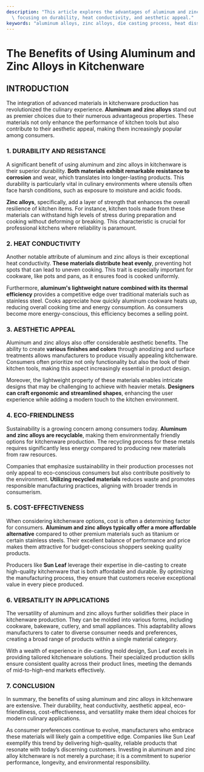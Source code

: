 ```yaml
---
description: "This article explores the advantages of aluminum and zinc alloys in kitchenware manufacturing,\
  \ focusing on durability, heat conductivity, and aesthetic appeal."
keywords: "aluminum alloys, zinc alloys, die casting process, heat dissipation efficiency"
---
```

# The Benefits of Using Aluminum and Zinc Alloys in Kitchenware

## INTRODUCTION

The integration of advanced materials in kitchenware production has revolutionized the culinary experience. **Aluminum and zinc alloys** stand out as premier choices due to their numerous advantageous properties. These materials not only enhance the performance of kitchen tools but also contribute to their aesthetic appeal, making them increasingly popular among consumers.

### 1. DURABILITY AND RESISTANCE

A significant benefit of using aluminum and zinc alloys in kitchenware is their superior durability. **Both materials exhibit remarkable resistance to corrosion** and wear, which translates into longer-lasting products. This durability is particularly vital in culinary environments where utensils often face harsh conditions, such as exposure to moisture and acidic foods.

**Zinc alloys**, specifically, add a layer of strength that enhances the overall resilience of kitchen items. For instance, kitchen tools made from these materials can withstand high levels of stress during preparation and cooking without deforming or breaking. This characteristic is crucial for professional kitchens where reliability is paramount.

### 2. HEAT CONDUCTIVITY

Another notable attribute of aluminum and zinc alloys is their exceptional heat conductivity. **These materials distribute heat evenly**, preventing hot spots that can lead to uneven cooking. This trait is especially important for cookware, like pots and pans, as it ensures food is cooked uniformly.

Furthermore, **aluminum's lightweight nature combined with its thermal efficiency** provides a competitive edge over traditional materials such as stainless steel. Cooks appreciate how quickly aluminum cookware heats up, reducing overall cooking time and energy consumption. As consumers become more energy-conscious, this efficiency becomes a selling point.

### 3. AESTHETIC APPEAL

Aluminum and zinc alloys also offer considerable aesthetic benefits. The ability to create **various finishes and colors** through anodizing and surface treatments allows manufacturers to produce visually appealing kitchenware. Consumers often prioritize not only functionality but also the look of their kitchen tools, making this aspect increasingly essential in product design.

Moreover, the lightweight property of these materials enables intricate designs that may be challenging to achieve with heavier metals. **Designers can craft ergonomic and streamlined shapes**, enhancing the user experience while adding a modern touch to the kitchen environment.

### 4. ECO-FRIENDLINESS

Sustainability is a growing concern among consumers today. **Aluminum and zinc alloys are recyclable**, making them environmentally friendly options for kitchenware production. The recycling process for these metals requires significantly less energy compared to producing new materials from raw resources.

Companies that emphasize sustainability in their production processes not only appeal to eco-conscious consumers but also contribute positively to the environment. **Utilizing recycled materials** reduces waste and promotes responsible manufacturing practices, aligning with broader trends in consumerism.

### 5. COST-EFFECTIVENESS

When considering kitchenware options, cost is often a determining factor for consumers. **Aluminum and zinc alloys typically offer a more affordable alternative** compared to other premium materials such as titanium or certain stainless steels. Their excellent balance of performance and price makes them attractive for budget-conscious shoppers seeking quality products.

Producers like **Sun Leaf** leverage their expertise in die-casting to create high-quality kitchenware that is both affordable and durable. By optimizing the manufacturing process, they ensure that customers receive exceptional value in every piece produced.

### 6. VERSATILITY IN APPLICATIONS

The versatility of aluminum and zinc alloys further solidifies their place in kitchenware production. They can be molded into various forms, including cookware, bakeware, cutlery, and small appliances. This adaptability allows manufacturers to cater to diverse consumer needs and preferences, creating a broad range of products within a single material category.

With a wealth of experience in die-casting mold design, Sun Leaf excels in providing tailored kitchenware solutions. Their specialized production skills ensure consistent quality across their product lines, meeting the demands of mid-to-high-end markets effectively.

### 7. CONCLUSION

In summary, the benefits of using aluminum and zinc alloys in kitchenware are extensive. Their durability, heat conductivity, aesthetic appeal, eco-friendliness, cost-effectiveness, and versatility make them ideal choices for modern culinary applications. 

As consumer preferences continue to evolve, manufacturers who embrace these materials will likely gain a competitive edge. Companies like Sun Leaf exemplify this trend by delivering high-quality, reliable products that resonate with today’s discerning customers. Investing in aluminum and zinc alloy kitchenware is not merely a purchase; it is a commitment to superior performance, longevity, and environmental responsibility.
